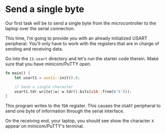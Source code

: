 # Send a single byte

Our first task will be to send a single byte from the microcontroller to the laptop over the serial
connection.

This time, I'm going to provide you with an already initialized USART peripheral. You'll only have
to work with the registers that are in charge of sending and receiving data.

Go into the `11-usart` directory and let's run the starter code therein. Make sure that you have
minicom/PuTTY open.

``` rust
fn main() {
    let usart1 = aux11::init().0;

    // Send a single character
    usart1.tdr.write(|w| w.tdr().bits(u16::from(b'X')));
}
```

This program writes to the `TDR` register. This causes the `USART` peripheral to send one byte of
information through the serial interface.

On the receiving end, your laptop, you should see show the character `X` appear on minicom/PuTTY's
terminal.
